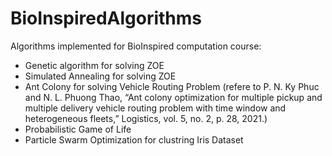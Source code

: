 # BioInspiredAlgorithms
Algorithms implemented for BioInspired computation course:
  * Genetic algorithm for solving ZOE
  * Simulated Annealing for solving ZOE
  * Ant Colony for solving Vehicle Routing Problem (refere to P. N. Ky Phuc and N. L. Phuong Thao, “Ant colony optimization for multiple pickup and multiple delivery vehicle routing problem with time window and heterogeneous fleets,” Logistics, vol. 5, no. 2, p. 28, 2021.)
  * Probabilistic Game of Life
  * Particle Swarm Optimization for clustring Iris Dataset
